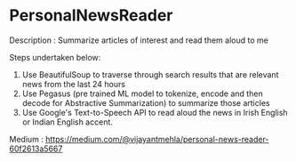 # PersonalNewsReader
Description : Summarize articles of interest and read them aloud to me

Steps undertaken below:
1. Use BeautifulSoup to traverse through search results that are relevant news from the last 24 hours
2. Use Pegasus (pre trained ML model to tokenize, encode and then decode for Abstractive Summarization) to summarize those articles
3. Use Google's Text-to-Speech API to read aloud the news in Irish English or Indian English accent. 

Medium : https://medium.com/@vijayantmehla/personal-news-reader-60f2613a5667
